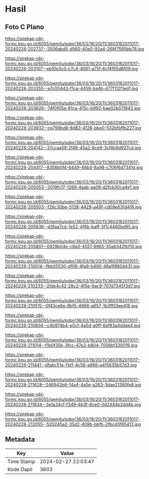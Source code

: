 # Hasil

## Foto C Plano

https://sirekap-obj-formc.kpu.go.id/6055/pemilu/pdpr/36/03/16/20/11/3603162011017-20240226-202737--3506abd5-d560-40e0-92a4-268f7595bb78.jpg

https://sirekap-obj-formc.kpu.go.id/6055/pemilu/pdpr/36/03/16/20/11/3603162011017-20240226-203107--eb10e3c0-c7c4-4061-a75f-6cf4f65d8f09.jpg

https://sirekap-obj-formc.kpu.go.id/6055/pemilu/pdpr/36/03/16/20/11/3603162011017-20240226-203355--a7c00443-f1ca-4459-ba4b-d77f112f1ed1.jpg

https://sirekap-obj-formc.kpu.go.id/6055/pemilu/pdpr/36/03/16/20/11/3603162011017-20240226-203626--74f0f05a-81ca-415c-b992-bae02b07f943.jpg

https://sirekap-obj-formc.kpu.go.id/6055/pemilu/pdpr/36/03/16/20/11/3603162011017-20240226-203932--ce799bd8-8d83-4f28-bbe0-532bfbffb227.jpg

https://sirekap-obj-formc.kpu.go.id/6055/pemilu/pdpr/36/03/16/20/11/3603162011017-20240226-204142--37ccaa58-2f48-45a2-8ce9-3cf4b9d927cd.jpg

https://sirekap-obj-formc.kpu.go.id/6055/pemilu/pdpr/36/03/16/20/11/3603162011017-20240226-204417--8358b0f4-6449-46b4-8a98-c706f6d7341d.jpg

https://sirekap-obj-formc.kpu.go.id/6055/pemilu/pdpr/36/03/16/20/11/3603162011017-20240226-205053--2019fc17-1269-4aab-aa09-d2fcb30ca4e1.jpg

https://sirekap-obj-formc.kpu.go.id/6055/pemilu/pdpr/36/03/16/20/11/3603162011017-20240226-205503--f26c30be-5138-4429-a49f-cd09e631d416.jpg

https://sirekap-obj-formc.kpu.go.id/6055/pemilu/pdpr/36/03/16/20/11/3603162011017-20240226-205638--d3faa7cd-1e52-4f6b-baff-3f1c4460bd95.jpg

https://sirekap-obj-formc.kpu.go.id/6055/pemilu/pdpr/36/03/16/20/11/3603162011017-20240226-205801--0929b04e-c8e0-4551-9965-35a6342fbf10.jpg

https://sirekap-obj-formc.kpu.go.id/6055/pemilu/pdpr/36/03/16/20/11/3603162011017-20240226-210014--fbb05530-df06-4fa9-b490-48a1f8804431.jpg

https://sirekap-obj-formc.kpu.go.id/6055/pemilu/pdpr/36/03/16/20/11/3603162011017-20240226-210233--2fde4c42-28c2-4f5e-9ac9-707d7345f3d7.jpg

https://sirekap-obj-formc.kpu.go.id/6055/pemilu/pdpr/36/03/16/20/11/3603162011017-20240226-210515--0f43ce8e-9bf5-4966-a657-1b3ff03ee416.jpg

https://sirekap-obj-formc.kpu.go.id/6055/pemilu/pdpr/36/03/16/20/11/3603162011017-20240226-210804--c4b974b4-e0cf-4a5d-a0ff-6ef83a4ddee4.jpg

https://sirekap-obj-formc.kpu.go.id/6055/pemilu/pdpr/36/03/16/20/11/3603162011017-20240226-211014--f1b0f35b-3fcc-47e2-b804-7056bf330019.jpg

https://sirekap-obj-formc.kpu.go.id/6055/pemilu/pdpr/36/03/16/20/11/3603162011017-20240226-211441--dfabc51a-11d1-4c58-a888-a4f5635b57d3.jpg

https://sirekap-obj-formc.kpu.go.id/6055/pemilu/pdpr/36/03/16/20/11/3603162011017-20240226-211628--246942b6-14a4-4a5e-a263-3dae21390fe8.jpg

https://sirekap-obj-formc.kpu.go.id/6055/pemilu/pdpr/36/03/16/20/11/3603162011017-20240226-211834--3e1a34cf-f349-4b3f-8ce0-0d2444b2dd4b.jpg

https://sirekap-obj-formc.kpu.go.id/6055/pemilu/pdpr/36/03/16/20/11/3603162011017-20240226-212055--520245a2-35d2-409b-bbfb-2fbcd3f65413.jpg


## Metadata

| Key        | Value               |
| ---------- | ------------------- |
| Time Stamp | 2024-02-27 22:03:47 |
| Kode Dapil | 3603                |



